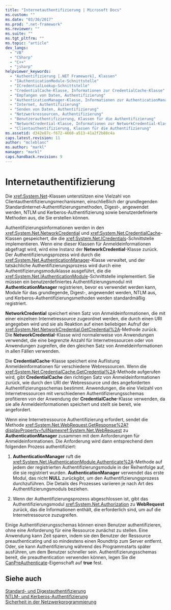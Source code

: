 ```yaml
---
title: "Internetauthentifizierung | Microsoft Docs"
ms.custom: ""
ms.date: "03/30/2017"
ms.prod: ".net-framework"
ms.reviewer: ""
ms.suite: ""
ms.tgt_pltfrm: ""
ms.topic: "article"
dev_langs: 
  - "VB"
  - "CSharp"
  - "C++"
  - "jsharp"
helpviewer_keywords: 
  - "Authentifizierung [.NET Framework], Klassen"
  - "IAuthenticationModule-Schnittstelle"
  - "ICredentialLookup-Schnittstelle"
  - "CredentialCache-Klasse, Informationen zur CredentialCache-Klasse"
  - "Empfangen von Daten, Authentifizierung"
  - "AuthenticationManager-Klasse, Informationen zur AuthenticationManager-Klasse"
  - "Internet, Authentifizierung"
  - "Senden von Daten, Authentifizierung"
  - "Netzwerkressourcen, Authentifizierung"
  - "Benutzerauthentifizierung, Klassen für die Authentifizierung"
  - "NetworkCredential-Klasse, Informationen zur NetworkCredential-Klasse"
  - "Clientauthentifizierung, Klassen für die Authentifizierung"
ms.assetid: d342e87c-f672-4660-a513-41a2f2b80c4a
caps.latest.revision: 11
author: "mcleblanc"
ms.author: "markl"
manager: "markl"
caps.handback.revision: 9
---
```

# Internetauthentifizierung
Die <xref:System.Net>\-Klassen unterstützen eine Vielzahl von Clientauthentifizierungsmechanismen, einschließlich der grundlegenden Standardinternet\-Authentifizierungsmethoden, Digest\-, angewendet werden, NTLM und Kerberos\-Authentifizierung sowie benutzerdefinierte Methoden aus, die Sie erstellen können.  
  
 Authentifizierungsinformationen werden in den <xref:System.Net.NetworkCredential> und <xref:System.Net.CredentialCache>\-Klassen gespeichert, die die <xref:System.Net.ICredentials>\-Schnittstelle implementieren.  Wenn eine dieser Klassen für Anmeldeinformationen abgefragt wird, wird eine Instanz der **NetworkCredential**\-Klasse zurück.  Der Authentifizierungsprozess wird durch die <xref:System.Net.AuthenticationManager>\-Klasse verwaltet, und der tatsächliche Authentifizierungsprozess wird durch eine Authentifizierungsmodulklasse ausgeführt, die die <xref:System.Net.IAuthenticationModule>\-Schnittstelle implementiert.  Sie müssen ein benutzerdefiniertes Authentifizierungsmodul mit **AuthenticationManager** registrieren, bevor es verwendet werden kann, Module für das grundlegende, Digest\-, angewendet werden, NTLM aus, und Kerberos\-Authentifizierungsmethoden werden standardmäßig registriert.  
  
 **NetworkCredential** speichert einen Satz von Anmeldeinformationen, die mit einer einzelnen Internetressource zugeordnet werden, die durch einen URI angegeben wird und sie als Reaktion auf einen beliebigen Aufruf der <xref:System.Net.NetworkCredential.GetCredential%2A>\-Methode zurück.  Die **NetworkCredential**\-Klasse wird normalerweise von Anwendungen verwendet, die eine begrenzte Anzahl für Internetressourcen oder von Anwendungen zugreifen, die den gleichen Satz von Anmeldeinformationen in allen Fällen verwenden.  
  
 Die **CredentialCache**\-Klasse speichert eine Auflistung Anmeldeinformationen für verschiedene Webressourcen.  Wenn die <xref:System.Net.CredentialCache.GetCredential%2A>\-Methode aufgerufen wird, gibt **CredentialCache** den richtigen Satz von Anmeldeinformationen zurück, wie durch den URI der Webressource und des angeforderten Authentifizierungsschemas bestimmt.  Anwendungen, die eine Vielzahl von Internetressourcen mit verschiedenen Authentifizierungsschemas profitieren von der Anwendung der **CredentialCache**\-Klasse verwenden, da sie alle Anmeldeinformationen speichert und stellt sie bereit, wie angefordert.  
  
 Wenn eine Internetressource Authentifizierung erfordert, sendet die Methode <xref:System.Net.WebRequest.GetResponse%2A?displayProperty=fullName><xref:System.Net.WebRequest> zu **AuthenticationManager** zusammen mit dem Anforderungen für Anmeldeinformationen.  Die Anforderung wird dann entsprechend dem folgenden Prozess authentifiziert:  
  
1.  **AuthenticationManager** ruft die <xref:System.Net.IAuthenticationModule.Authenticate%2A>\-Methode auf jedem der registrierten Authentifizierungsmodule in der Reihenfolge auf, die sie registriert wurden.  **AuthenticationManager** verwendet das erste Modul, das nicht **NULL** zurückgibt, um den Authentifizierungsprozess durchzuführen.  Die Details des Prozesses variieren je nach Art des Authentifizierungsmoduls beziehen.  
  
2.  Wenn der Authentifizierungsprozess abgeschlossen ist, gibt das Authentifizierungsmodul <xref:System.Net.Authorization> zu **WebRequest** zurück, das die Informationen enthält, die erforderlich sind, um auf die Internetressource zuzugreifen.  
  
 Einige Authentifizierungsschemas können einen Benutzer authentifizieren, ohne eine Anforderung für eine Ressource zunächst zu stellen.  Eine Anwendung kann Zeit sparen, indem sie den Benutzer der Ressource preauthenticating und so mindestens einen Roundtrip zum Server entfernt.  Oder, sie kann Authentifizierung während des Programmstarts später ausführen, um dem Benutzer schneller sein.  Authentifizierungsschemas bereit, die preauthentication verwenden können, legen Sie die [CanPreAuthenticate](frlrfsystemnetiauthenticationmoduleclasspreauthenticatetopic)\-Eigenschaft auf **true** fest.  
  
## Siehe auch  
 [Standard\- und Digestauthentifizierung](../../../docs/framework/network-programming/basic-and-digest-authentication.md)   
 [NTLM\- und Kerberos\-Authentifizierung](../../../docs/framework/network-programming/ntlm-and-kerberos-authentication.md)   
 [Sicherheit in der Netzwerkprogrammierung](../../../docs/framework/network-programming/security-in-network-programming.md)
